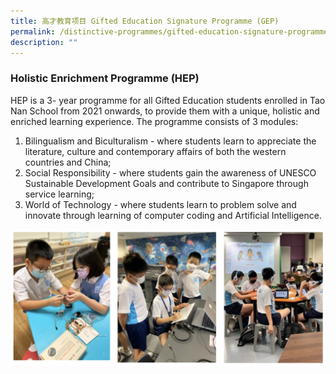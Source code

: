 ```yaml
---
title: 高才教育项目 Gifted Education Signature Programme (GEP)
permalink: /distinctive-programmes/gifted-education-signature-programme-gep/
description: ""
---
```

### Holistic Enrichment Programme (HEP)

HEP is a 3- year programme for all Gifted Education students enrolled in Tao Nan School from 2021 onwards, to provide them with a unique, holistic and enriched learning experience. The programme consists of 3 modules:  

1. Bilingualism and Biculturalism - where students learn to appreciate the literature, culture and contemporary affairs of both the western countries and China;
2. Social Responsibility - where students gain the awareness of UNESCO Sustainable Development Goals and contribute to Singapore through service learning;
3. World of Technology - where students learn to problem solve and innovate through learning of computer coding and Artificial Intelligence.

![](/images/GEP.png)